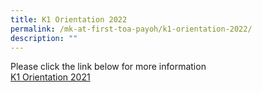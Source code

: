 ```yaml
---
title: K1 Orientation 2022
permalink: /mk-at-first-toa-payoh/k1-orientation-2022/
description: ""
---
```


Please click the link below for more information
<br>
[K1 Orientation 2021](/files/MK@First%20Toa%20Payoh/K1%20Orientation%20Website.pdf)